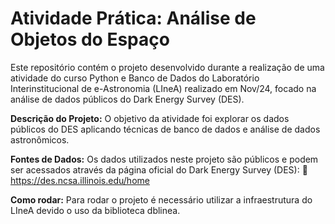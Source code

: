 # Atividade Prática: Análise de Objetos do Espaço

Este repositório contém o projeto desenvolvido durante a realização de uma atividade do curso Python e Banco de Dados do Laboratório Interinstitucional de e-Astronomia (LIneA) realizado em Nov/24, focado na análise de dados públicos do Dark Energy Survey (DES).

**Descrição do Projeto:** O objetivo da atividade foi explorar os dados públicos do DES aplicando técnicas de banco de dados e análise de dados astronômicos.

**Fontes de Dados:** Os dados utilizados neste projeto são públicos e podem ser acessados através da página oficial do Dark Energy Survey (DES):
🔗 https://des.ncsa.illinois.edu/home

**Como rodar:** Para rodar o projeto é necessário utilizar a infraestrutura do LIneA devido o uso da biblioteca dblinea.
